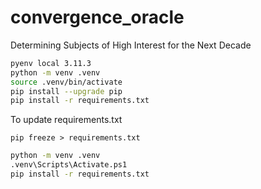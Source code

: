 # convergence_oracle

Determining Subjects of High Interest for the Next Decade

```Bash
pyenv local 3.11.3
python -m venv .venv
source .venv/bin/activate
pip install --upgrade pip
pip install -r requirements.txt
```

To update requirements.txt

```
pip freeze > requirements.txt
```

```sh
python -m venv .venv
.venv\Scripts\Activate.ps1
pip install -r requirements.txt
```